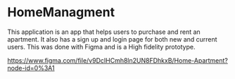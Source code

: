# HomeManagment

This application is an app that helps users to purchase and rent an apartment. It also has a sign up and login page for both new and current users. This was done with Figma and is a High fidelity prototype.

https://www.figma.com/file/v9DcIHCmh8ln2UN8FDhkxB/Home-Apartment?node-id=0%3A1

